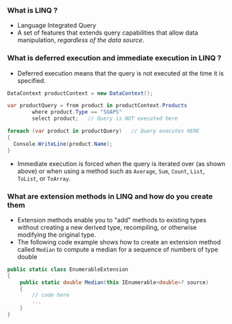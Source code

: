 ### What is LINQ ?
- Language Integrated Query
- A set of features that extends query capabilities that allow data manipulation, *regardless of the data source*.

### What is deferred execution and immediate execution in LINQ ?
- Deferred execution means that the query is not executed at the time it is specified.
```c#
DataContext productContext = new DataContext();

var productQuery = from product in productContext.Products
        where product.Type == "SOAPS"
        select product;   // Query is NOT executed here

foreach (var product in productQuery)   // Query executes HERE
{
  Console.WriteLine(product.Name);
}
```
- Immediate execution is forced when the query is iterated over (as shown above) or when using a method such as `Average`, `Sum`, `Count`, `List`, `ToList`, or `ToArray`.

### What are extension methods in LINQ and how do you create them
- Extension methods enable you to "add" methods to existing types without creating a new derived type, recompiling, or otherwise modifying the original type.
- The following code example shows how to create an extension method called `Median` to compute a median for a sequence of numbers of type double
```c#
public static class EnumerableExtension
{
    public static double Median(this IEnumerable<double>? source)
    {
        // code here
        ...
    }
}
```